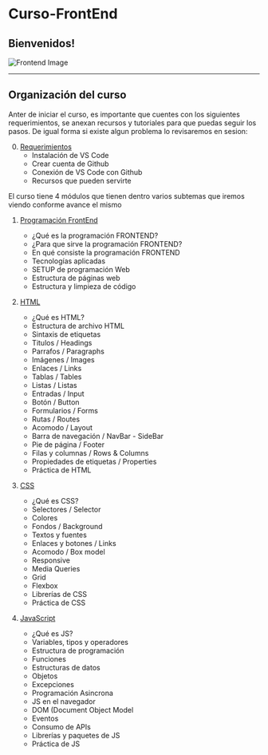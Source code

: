 # Curso-FrontEnd

## Bienvenidos!

![Frontend Image](./images/frontend.gif)

---

## Organización del curso

Anter de iniciar el curso, es importante que cuentes con los siguientes requerimientos, se anexan recursos y tutoriales para que puedas seguir los pasos. De igual forma si existe algun problema lo revisaremos en sesion:

0. [Requerimientos](https://github.com/KarimeBonilla/Curso-FrontEnd-Intuitive/tree/main/00%20-%20REQUERIMIENTOS)
    - Instalación de VS Code
	- Crear cuenta de Github
	- Conexión de VS Code con Github
	- Recursos que pueden servirte

El curso tiene 4 módulos que tienen dentro varios subtemas que iremos viendo conforme avance el mismo

1. [Programación FrontEnd](https://github.com/KarimeBonilla/Curso-FrontEnd-Intuitive/tree/main/01%20-%20INTRO)
    - ¿Qué es la programación FRONTEND?
	- ¿Para que sirve la programación FRONTEND?
	- En qué consiste la programación FRONTEND
	- Tecnologías aplicadas
	- SETUP de programación Web
	- Estructura de páginas web
	- Estructura y limpieza de código

2. [HTML](https://github.com/KarimeBonilla/Curso-FrontEnd-Intuitive/tree/main/02%20-%20HTML)
    - ¿Qué es HTML?
	- Estructura de archivo HTML
	- Sintaxis de etiquetas
	- Titulos / Headings
	- Parrafos / Paragraphs
	- Imágenes / Images
	- Enlaces / Links
	- Tablas / Tables
	- Listas / Listas
	- Entradas / Input
	- Botón / Button
	- Formularios / Forms
	- Rutas / Routes
	- Acomodo / Layout
	- Barra de navegación / NavBar - SideBar
	- Pie de página / Footer
	- Filas y columnas / Rows & Columns
	- Propiedades de etiquetas / Properties
	- Práctica de HTML

3. [CSS](https://github.com/KarimeBonilla/Curso-FrontEnd-Intuitive/tree/main/03%20-%20CSS)
    - ¿Qué es CSS?
	- Selectores / Selector
	- Colores
	- Fondos / Background
	- Textos y fuentes
	- Enlaces y botones / Links
	- Acomodo / Box model
	- Responsive
	- Media Queries
	- Grid
	- Flexbox
	- Librerías de CSS
	- Práctica de CSS

4. [JavaScript](https://github.com/KarimeBonilla/Curso-FrontEnd-Intuitive/tree/main/04%20-%20JS)
    - ¿Qué es JS?
	- Variables, tipos y operadores
	- Estructura de programación
	- Funciones
	- Estructuras de datos
	- Objetos
	- Excepciones
	- Programación Asincrona
	- JS en el navegador
	- DOM (Document Object Model
	- Eventos
	- Consumo de APIs
	- Librerías y paquetes de JS
	- Práctica de JS
